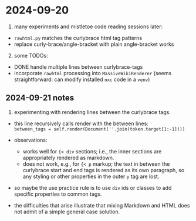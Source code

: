 # 2024-09-20

1. many experiments and mistletoe code reading sessions later:  
 - `rawhtml.py` matches the curlybrace html tag patterns
 - replace curly-brace/angle-bracket with plain angle-bracket works
 
2. some TODOs:  
 - DONE handle multiple lines between curlybrace-tags  
 - incorporate `rawhtml` processing into `MassiveWikiRenderer`
   (seems straightforward: can modify installed `nxc` code in a `venv`)

## 2024-09-21 notes
1. experimenting with rendering lines between the curlybrace tags.
 - this line recursively calls render with the between lines:  
  `between_tags = self.render(Document(''.join(token.target[1:-1])))`
  
 - observations:
   - works well for `{< div` sections; i.e., the inner sections are
     appropriately rendered as markdown.
   - does not work, e.g., for `{< p` markup; the text in between the
     curlybrace start and end tags is rendered as its own paragraph,
     so any styling or other properties in the outer `p` tag are lost.
	 
  - so maybe the use practice rule is to use `div` ids or classes to
    add specific properties to common tags.
  - the difficulties that arise illustrate that mixing Markdown and
    HTML does not admit of a simple general case solution.  

